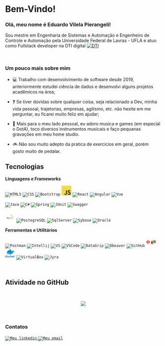 # Bem-Vindo!

### Olá, meu nome é Eduardo Vilela Pierangeli!

<p>
 Sou mestre em Engenharia de Sistemas e Automação e Engenheiro de Controle e Automação pela Universidade Federal de Lavras - UFLA e atuo como Fullstack developer na DTI digital
  <a href="https://www.dtidigital.com.br">
    <img width="16" src="https://www.dtidigital.com.br/wp-content/uploads/2019/12/logo-dti-preta.png" alt="DTI" />
  </a>
</p>

<br/>

### Um pouco mais sobre mim

- :computer: Trabalho com desenvolvimento de software desde 2019, anteriormente estudei ciência de dados e desenvolvi alguns projetos acadêmicos na área;

- :question: Se tiver dúvidas sobre qualquer coisa, seja relacionado a Dev, minha vida pessoal, trajetorias, empresas, agilismo, etc. não hexite em me perguntar, eu ficarei muito feliz em ajudar;

- :guitar: Mais para o meu lado pessoal, eu adoro musica e games (em especial o DotA), toco diversos instrumentos musicais e faço pequanas gravações em meu home studio.

- :bike: Não sou muito adepto da pratica de exercícios em  geral, porém gosto muito de pedalar.

## Tecnologias

**Linguagens e Frameworks**

<code><img height="32" src="https://upload.wikimedia.org/wikipedia/commons/thumb/6/61/HTML5_logo_and_wordmark.svg/200px-HTML5_logo_and_wordmark.svg.png" alt="HTML5"/></code>
<code><img height="32" src="https://upload.wikimedia.org/wikipedia/commons/4/4d/Css3.jpg" alt="CSS"/></code>
<code><img height="32" src="https://upload.wikimedia.org/wikipedia/commons/thumb/b/b2/Bootstrap_logo.svg/64px-Bootstrap_logo.svg.png" alt="Bootstrap"/></code>
<code><img height="32" src="https://raw.githubusercontent.com/github/explore/80688e429a7d4ef2fca1e82350fe8e3517d3494d/topics/javascript/javascript.png" alt="Javascript"/></code>
<code><img height="32" src="https://upload.wikimedia.org/wikipedia/commons/thumb/a/a7/React-icon.svg/200px-React-icon.svg.png" alt="React"/></code>
<code><img height="32" src="https://upload.wikimedia.org/wikipedia/commons/thumb/c/cf/Angular_full_color_logo.svg/250px-Angular_full_color_logo.svg.png" alt="Angular"/></code>
<code><img height="32" src="https://upload.wikimedia.org/wikipedia/commons/thumb/9/95/Vue.js_Logo_2.svg/220px-Vue.js_Logo_2.svg.png" alt="Vue"/></code>

<code><img height="32" src="https://upload.wikimedia.org/wikipedia/pt/3/30/Java_programming_language_logo.svg" alt="Java"/></code>
<code><img height="32" src="https://growiz.com.br/wp-content/uploads/2020/08/kisspng-c-programming-language-logo-microsoft-visual-stud-atlas-portfolio-5b899192d7c600.1628571115357423548838.png" alt="C#"/></code>
<code><img height="32" src="https://spring.io/images/spring-logo-9146a4d3298760c2e7e49595184e1975.svg" alt="Spring"/></code>
<code><img height="32" src="https://junit.org/junit4/images/junit5-banner.png" alt="JUnit"/></code>
<code><img height="32" src="https://miro.medium.com/max/3350/1*R36nHDnQ9i7vizbSJqTb1g.png" alt="Swagger"/></code>

<code><img height="32" src="https://raw.githubusercontent.com/github/explore/80688e429a7d4ef2fca1e82350fe8e3517d3494d/topics/mysql/mysql.png" alt="MySQL"/></code>
<code><img height="32" src="https://upload.wikimedia.org/wikipedia/commons/thumb/2/29/Postgresql_elephant.svg/150px-Postgresql_elephant.svg.png" alt="PostegreSQL"/></code>
<code><img height="32" src="https://ocaradoti.com.br/wp-content/uploads/2020/11/1499955337microsoft-sql-server-logo-png.png" alt="SqlServer"/></code>
<code><img height="32" src="https://upload.wikimedia.org/wikipedia/commons/c/ce/SybaseSAP_FINAL_logo.png" alt="Sybase"/></code>
<code><img height="32" src="https://digital.ai/sites/default/files/pictures/styles/maxwidth_300/public/pt_logos/oracle-database.png?itok=qYHevPAy" alt="Oracle"/></code>


**Ferramentas e Utilitários**

<code><img height="32" src="https://user-images.githubusercontent.com/2676579/34940598-17cc20f0-f9be-11e7-8c6d-f0190d502d64.png" alt="Postman"/></code>
<code><img height="32" src="https://resources.jetbrains.com/storage/products/intellij-idea/img/meta/intellij-idea_logo_300x300.png" alt="Intellij"/></code>
<code><img height="32" src="https://upload.wikimedia.org/wikipedia/commons/thumb/c/cd/Visual_Studio_2017_Logo.svg/1200px-Visual_Studio_2017_Logo.svg.png" alt="VS"/></code>
<code><img height="32" src="https://upload.wikimedia.org/wikipedia/commons/thumb/9/9a/Visual_Studio_Code_1.35_icon.svg/1200px-Visual_Studio_Code_1.35_icon.svg.png" alt="VSCode"/></code>
<code><img height="32" src="https://s3.amazonaws.com//beta-img.b2bstack.net/uploads/production/product/product_image/1523/img-013.png" alt="DataGrip"/></code>
<code><img height="32" src="https://upload.wikimedia.org/wikipedia/commons/thumb/b/b5/DBeaver_logo.svg/1200px-DBeaver_logo.svg.png" alt="Dbeaver"/></code>
<code><img height="32" src="https://cdn3.iconfinder.com/data/icons/inficons/512/github.png" alt="GitHub"/></code>
<code><img height="32" src="https://raw.githubusercontent.com/github/explore/80688e429a7d4ef2fca1e82350fe8e3517d3494d/topics/git/git.png" alt="Git"/></code>
<code><img height="32" src="https://raw.githubusercontent.com/github/explore/80688e429a7d4ef2fca1e82350fe8e3517d3494d/topics/docker/docker.png" alt="Docker"/></code>
<code><img height="32" src="https://img.utdstc.com/icon/c2f/773/c2f7733df6524599afea694769062bc12d389fb4178f8be7b644c5e802fbbc17:200" alt="VirtualBox"/></code>
<code><img height="32" src="https://www.solarwinds.com/-/media/solarwinds/swdcv2/licensed-products/service-desk/integrations/sd-integrations-logo-jira.ashx?rev=701fbaa7f8ac4ae08e0406c8984c43e7&hash=75D4F04DE99B88DE7B2C4193F0616F1F" alt="Jyra"/></code>

<br/>

## Atividade no GitHub

<br/>

<p align="center">
  <img src="https://github-readme-stats.vercel.app/api?username=EduardoPierangeli" />
</p>

<br/>


### Contatos

<a href="https://www.linkedin.com/in/eduardopierangeli/">
  <code><img alt="Meu linkedin" width="28" src="https://www.flaticon.com/svg/static/icons/svg/1383/1383262.svg" /></code>
</a>

<a href="evp.pierangeli@gmail.com">
  <code><img alt="Meu email" width="32" src="https://www.flaticon.com/svg/static/icons/svg/324/324123.svg" /></code>
</a>


